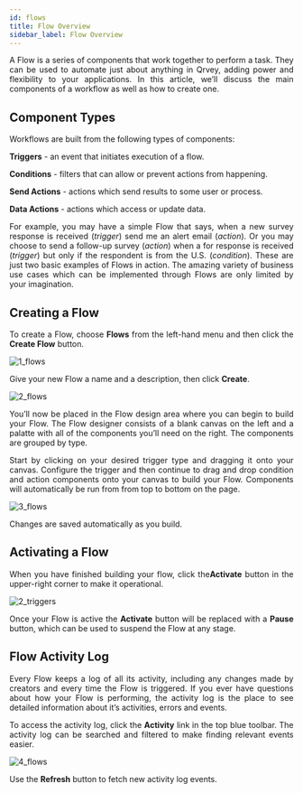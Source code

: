```yaml
---
id: flows
title: Flow Overview 
sidebar_label: Flow Overview
---
```


<div style="text-align: justify">

A Flow is a series of components that work together to perform a task. They can be used to automate just about anything in Qrvey, adding power and flexibility to your applications. In this article, we’ll discuss the main components of a workflow as well as how to create one.

## Component Types
Workflows are built from the following types of components:

 **Triggers** - an event that initiates execution of a flow.

 **Conditions** - filters that can allow or prevent actions from happening.

 **Send Actions** - actions which send results to some user or process.

 **Data Actions** - actions which access or update data.

For example, you may have a simple Flow that says, when a new survey response is received (*trigger*) send me an alert email (*action*). Or you may choose to send a follow-up survey (*action*) when a for response is received (*trigger*) but only if the respondent is from the U.S. (*condition*). These are just two basic examples of Flows in action. The amazing variety of business use cases which can be implemented through Flows are only limited by your imagination.

## Creating a Flow
To create a Flow, choose **Flows** from the left-hand menu and then click the **Create Flow** button.

![1_flows](https://s3.amazonaws.com/cdn.qrvey.com/documentation_assets/ui-docs/automation/3.4.6.1_flows/1_flows.png#thumbnail)

Give your new Flow a name and a description, then click **Create**.

![2_flows](https://s3.amazonaws.com/cdn.qrvey.com/documentation_assets/ui-docs/automation/3.4.6.1_flows/2_flows.png#thumbnail-60)

You’ll now be placed in the Flow design area where you can begin to build your Flow. The Flow designer consists of a blank canvas on the left and a palatte with all of the components you’ll need on the right. The components are grouped by type.

Start by clicking on your desired trigger type and dragging it onto your canvas. Configure the trigger and then continue to drag and drop condition and action components onto your canvas to build your Flow. Components will automatically be run from from top to bottom on the page. 

![3_flows](https://s3.amazonaws.com/cdn.qrvey.com/documentation_assets/ui-docs/automation/3.4.6.1_flows/3_flows.png#thumbnail)

Changes are saved automatically as you build. 

## Activating a Flow

When you have finished building your flow, click the**Activate** button in the upper-right corner to make it operational. 
 
![2_triggers](https://s3.amazonaws.com/cdn.qrvey.com/documentation_assets/ui-docs/automation/3.4.6.2_triggers/2_triggers.png#thumbnail-20)

Once your Flow is active the **Activate** button will be replaced with a **Pause** button, which can be used to suspend the Flow at any stage.

## Flow Activity Log
Every Flow keeps a log of all its activity, including any changes made by creators and every time the Flow is triggered.  If you ever have questions about how your Flow is performing, the activity log is the place to see detailed information about it’s activities, errors and events. 

To access the activity log, click the **Activity** link in the top blue toolbar. The activity log can be searched and filtered to make finding relevant events easier. 

![4_flows](https://s3.amazonaws.com/cdn.qrvey.com/documentation_assets/ui-docs/automation/3.4.6.1_flows/4_flows.png#thumbnail)

Use the **Refresh** button to fetch new activity log events.

